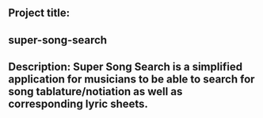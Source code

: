## Project title:

## super-song-search

## Description: Super Song Search is a simplified application for musicians to be able to search for song tablature/notiation as well as corresponding lyric sheets.

